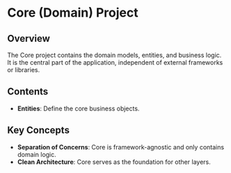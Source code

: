 ﻿# Core (Domain) Project

## Overview
The Core project contains the domain models, entities, and business logic. It is the central part of the application, independent of external frameworks or libraries.

## Contents
- **Entities**: Define the core business objects.

## Key Concepts
- **Separation of Concerns**: Core is framework-agnostic and only contains domain logic.
- **Clean Architecture**: Core serves as the foundation for other layers.

